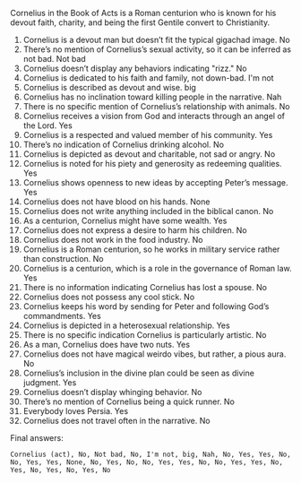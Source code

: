 Cornelius in the Book of Acts is a Roman centurion who is known for his devout faith, charity, and being the first Gentile convert to Christianity.

1. Cornelius is a devout man but doesn’t fit the typical gigachad image. No
2. There’s no mention of Cornelius’s sexual activity, so it can be inferred as not bad. Not bad
3. Cornelius doesn’t display any behaviors indicating "rizz." No
4. Cornelius is dedicated to his faith and family, not down-bad. I'm not
5. Cornelius is described as devout and wise. big
6. Cornelius has no inclination toward killing people in the narrative. Nah
7. There is no specific mention of Cornelius’s relationship with animals. No
8. Cornelius receives a vision from God and interacts through an angel of the Lord. Yes
9. Cornelius is a respected and valued member of his community. Yes
10. There’s no indication of Cornelius drinking alcohol. No
11. Cornelius is depicted as devout and charitable, not sad or angry. No
12. Cornelius is noted for his piety and generosity as redeeming qualities. Yes
13. Cornelius shows openness to new ideas by accepting Peter’s message. Yes
14. Cornelius does not have blood on his hands. None
15. Cornelius does not write anything included in the biblical canon. No
16. As a centurion, Cornelius might have some wealth. Yes
17. Cornelius does not express a desire to harm his children. No
18. Cornelius does not work in the food industry. No
19. Cornelius is a Roman centurion, so he works in military service rather than construction. No
20. Cornelius is a centurion, which is a role in the governance of Roman law. Yes
21. There is no information indicating Cornelius has lost a spouse. No
22. Cornelius does not possess any cool stick. No
23. Cornelius keeps his word by sending for Peter and following God’s commandments. Yes
24. Cornelius is depicted in a heterosexual relationship. Yes
25. There is no specific indication Cornelius is particularly artistic. No
26. As a man, Cornelius does have two nuts. Yes
27. Cornelius does not have magical weirdo vibes, but rather, a pious aura. No
28. Cornelius’s inclusion in the divine plan could be seen as divine judgment. Yes
29. Cornelius doesn’t display whinging behavior. No
30. There’s no mention of Cornelius being a quick runner. No
31. Everybody loves Persia. Yes
32. Cornelius does not travel often in the narrative. No

Final answers:

```Cornelius (act), No, Not bad, No, I'm not, big, Nah, No, Yes, Yes, No, No, Yes, Yes, None, No, Yes, No, No, Yes, Yes, No, No, Yes, Yes, No, Yes, No, Yes, No, Yes, No```